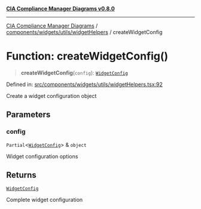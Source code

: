 [**CIA Compliance Manager Diagrams v0.8.0**](../../../../../README.md)

***

[CIA Compliance Manager Diagrams](../../../../../modules.md) / [components/widgets/utils/widgetHelpers](../README.md) / createWidgetConfig

# Function: createWidgetConfig()

> **createWidgetConfig**(`config`): [`WidgetConfig`](../../../../../types/widget/interfaces/WidgetConfig.md)

Defined in: [src/components/widgets/utils/widgetHelpers.tsx:92](https://github.com/Hack23/cia-compliance-manager/blob/9d71808d079d754f4b85858b6e4ea1bff990b076/src/components/widgets/utils/widgetHelpers.tsx#L92)

Create a widget configuration object

## Parameters

### config

`Partial`\<[`WidgetConfig`](../../../../../types/widget/interfaces/WidgetConfig.md)\> & `object`

Widget configuration options

## Returns

[`WidgetConfig`](../../../../../types/widget/interfaces/WidgetConfig.md)

Complete widget configuration
